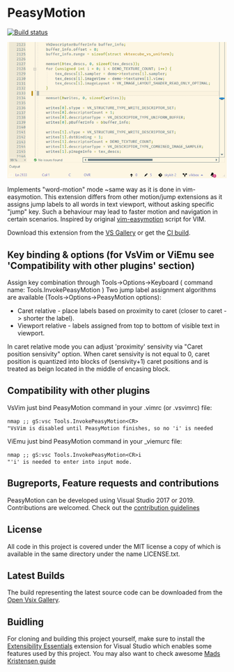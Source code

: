 PeasyMotion
===
[![Build status](https://ci.appveyor.com/api/projects/status/dm1x4gin96pp9oy2/branch/master?svg=true)](https://ci.appveyor.com/project/msomeone/peasymotion/branch/master)

![Animated demonstration](preview.gif)

Implements "word-motion" mode ~same way as it is done in vim-easymotion.
This extension differs from other motion/jump extensions as it assigns jump labels to all words in text viewport, without asking specific "jump" key.
Such a behaviour may lead to faster motion and navigation in certain scenarios.
Inspired by original [vim-easymotion](https://github.com/easymotion/vim-easymotion) script for VIM.

Download this extension from the [VS Gallery](https://marketplace.visualstudio.com/items?itemName=maksim-vorobiev.PeasyMotion)
or get the [CI build](http://vsixgallery.com/extension/PeasyMotion.a87d2837-6b54-4518-b014-3b29b4dcd902/).

## Key binding & options (for VsVim or ViEmu see 'Compatibility with other plugins' section)
Assign key combination through Tools->Options->Keyboard ( command name: Tools.InvokePeasyMotion )
Two jump label assignment algorithms are available (Tools->Options->PeasyMotion options):
* Caret relative - place labels based on proximity to caret (closer to caret -> shorter the label).
* Viewport relative - labels assigned from top to bottom of visible text in viewport.

In caret relative mode you can adjust 'proximity' sensivity via "Caret position sensivity" option.
When caret sensivity is not equal to 0, caret position is quantized into blocks of (sensivity+1) caret positions and is treated as beign located in the middle of encasing block.

## Compatibility with other plugins
VsVim 
just bind PeasyMotion command in your .vimrc (or .vsvimrc) file:
```vimscript
nmap ;; gS:vsc Tools.InvokePeasyMotion<CR>
"VsVim is disabled until PeasyMotion finishes, so no 'i' is needed
```

ViEmu
just bind PeasyMotion command in your _viemurc file:
```vimscript
nmap ;; gS:vsc Tools.InvokePeasyMotion<CR>i 
"'i' is needed to enter into input mode.
```

## Bugreports, Feature requests and contributions
PeasyMotion can be developed using Visual Studio 2017 or 2019. Contributions are welcomed.
Check out the [contribution guidelines](CONTRIBUTING.md)

## License
All code in this project is covered under the MIT license a copy of which 
is available in the same directory under the name LICENSE.txt.

## Latest Builds
The build representing the latest source code can be downloaded from the
[Open Vsix Gallery](http://vsixgallery.com/extension/PeasyMotion.a87d2837-6b54-4518-b014-3b29b4dcd902/).

## Buidling
For cloning and building this project yourself, make sure
to install the
[Extensibility Essentials](https://marketplace.visualstudio.com/items?itemName=MadsKristensen.ExtensibilityEssentials)
extension for Visual Studio which enables some features
used by this project.
You may also want to check awesome [Mads Kristensen guide](https://devblogs.microsoft.com/visualstudio/getting-started-writing-visual-studio-extensions/) 
